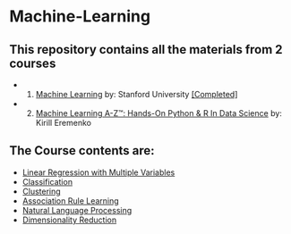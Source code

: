 # Machine-Learning

## This repository contains all the materials from 2 courses 
- 1) [Machine Learning](https://www.coursera.org/learn/machine-learning) by: Stanford University [[Completed]](https://www.coursera.org/account/accomplishments/certificate/CZQD57MXN6KT)
- 2) [Machine Learning A-Z™: Hands-On Python & R In Data Science](https://www.udemy.com/machinelearning/learn/v4/) by: Kirill Eremenko


## The Course contents are:
- [Linear Regression with Multiple Variables](https://github.com/souvikb07/Machine-Learning/tree/master/Linear%20Regression%20with%20Multiple%20Variables)
- [Classification](https://github.com/souvikb07/Machine-Learning/tree/master/Classification)
- [Clustering](https://github.com/souvikb07/Machine-Learning/blob/master/Clustering/README.md)
- [Association Rule Learning](https://github.com/souvikb07/Machine-Learning/tree/master/Association%20Rule%20Learning%20-%20Apriori)
- [Natural Language Processing](https://github.com/souvikb07/Machine-Learning/tree/master/Natural%20Language%20Processing)
- [Dimensionality Reduction](https://github.com/souvikb07/Machine-Learning/tree/master/C)
